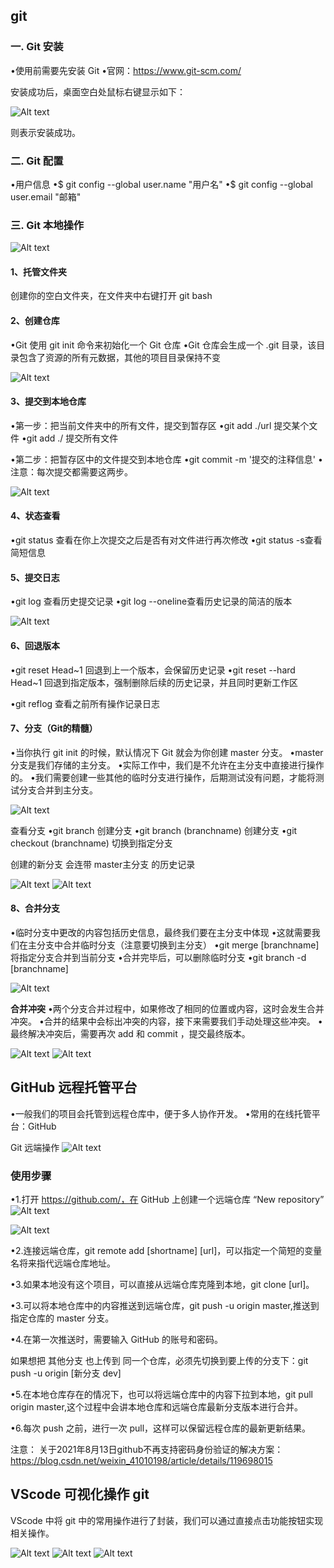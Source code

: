## git

### 一. Git 安装

•使用前需要先安装 Git
•官网：https://www.git-scm.com/

安装成功后，桌面空白处鼠标右键显示如下：

![Alt text](imgs/00.png)

则表示安装成功。

### 二. Git 配置

•用户信息
  •$ git config --global user.name "用户名"
  •$ git config --global user.email "邮箱"


### 三. Git 本地操作

![Alt text](imgs/01.png)

#### 1、托管文件夹
创建你的空白文件夹，在文件夹中右键打开 git bash

#### 2、创建仓库
•Git 使用 git init 命令来初始化一个 Git 仓库
•Git 仓库会生成一个 .git 目录，该目录包含了资源的所有元数据，其他的项目目录保持不变

![Alt text](imgs/02.png)

#### 3、提交到本地仓库
•第一步：把当前文件夹中的所有文件，提交到暂存区
  •git add ./url 提交某个文件
  •git add ./ 提交所有文件

•第二步：把暂存区中的文件提交到本地仓库
  •git commit -m '提交的注释信息'
  •注意：每次提交都需要这两步。

![Alt text](imgs/03.png)


#### 4、状态查看
•git status 查看在你上次提交之后是否有对文件进行再次修改
•git status -s查看简短信息

#### 5、提交日志
•git log 查看历史提交记录
•git log --oneline查看历史记录的简洁的版本

![Alt text](imgs/04.png)

#### 6、回退版本
•git reset Head~1 回退到上一个版本，会保留历史记录
•git reset --hard Head~1 回退到指定版本，强制删除后续的历史记录，并且同时更新工作区

•git reflog 查看之前所有操作记录日志


#### 7、分支（Git的精髓）
•当你执行 git init 的时候，默认情况下 Git 就会为你创建 master 分支。
•master 分支是我们存储的主分支。
•实际工作中，我们是不允许在主分支中直接进行操作的。
•我们需要创建一些其他的临时分支进行操作，后期测试没有问题，才能将测试分支合并到主分支。

![Alt text](imgs/05.png)

查看分支 •git branch
创建分支 •git branch (branchname)
创建分支 •git checkout (branchname) 切换到指定分支

创建的新分支 会连带 master主分支 的历史记录

![Alt text](imgs/06.png)
![Alt text](imgs/07.png)

#### 8、合并分支
•临时分支中更改的内容包括历史信息，最终我们要在主分支中体现
•这就需要我们在主分支中合并临时分支（注意要切换到主分支）
•git merge [branchname] 将指定分支合并到当前分支
•合并完毕后，可以删除临时分支
•git branch -d [branchname]

![Alt text](imgs/08.png)

**合并冲突**
•两个分支合并过程中，如果修改了相同的位置或内容，这时会发生合并冲突。
•合并的结果中会标出冲突的内容，接下来需要我们手动处理这些冲突。
•最终解决冲突后，需要再次 add 和 commit ，提交最终版本。

![Alt text](imgs/09.png)
![Alt text](imgs/10.png)


## GitHub 远程托管平台
•一般我们的项目会托管到远程仓库中，便于多人协作开发。
•常用的在线托管平台：GitHub

Git 远端操作
![Alt text](imgs/11.png)

### 使用步骤
•1.打开 https://github.com/，在 GitHub 上创建一个远端仓库 “New repository”
![Alt text](imgs/12.png)

![Alt text](imgs/13.png)

•2.连接远端仓库，git remote add [shortname] [url]，可以指定一个简短的变量名将来指代远端仓库地址。

•3.如果本地没有这个项目，可以直接从远端仓库克隆到本地，git clone [url]。

•3.可以将本地仓库中的内容推送到远端仓库，git push -u origin master,推送到指定仓库的 master 分支。

•4.在第一次推送时，需要输入 GitHub 的账号和密码。

如果想把 其他分支 也上传到 同一个仓库，必须先切换到要上传的分支下：git push -u origin [新分支 dev]

•5.在本地仓库存在的情况下，也可以将远端仓库中的内容下拉到本地，git pull origin master,这个过程中会讲本地仓库和远端仓库最新分支版本进行合并。

•6.每次 push 之前，进行一次 pull，这样可以保留远程仓库的最新更新结果。

注意：
关于2021年8月13日github不再支持密码身份验证的解决方案：https://blog.csdn.net/weixin_41010198/article/details/119698015

## VScode 可视化操作 git
VScode 中将 git 中的常用操作进行了封装，我们可以通过直接点击功能按钮实现相关操作。

![Alt text](imgs/14.png)
![Alt text](imgs/15.png)
![Alt text](imgs/16.png)